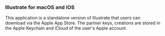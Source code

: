 ### Illustrate for macOS and iOS
This application is a standalone version of Illustrate that users can download via the Apple App Store. The partner keys, creations are stored in the Apple Keychain and iCloud of the user's Apple account.
